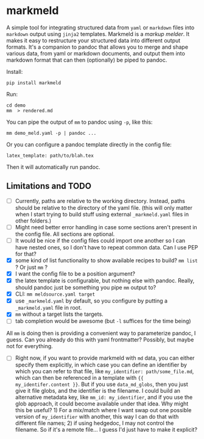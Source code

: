 # markmeld

A simple tool for integrating structured data from `yaml` or `markdown` files into `markdown` output using `jinja2` templates. Markmeld is a *markup* *melder*. It makes it easy to restructure your structured data into different output formats. It's a companion to pandoc that allows you to merge and shape various data, from yaml or markdown documents, and output them into markdown format that can then (optionally) be piped to pandoc.

Install:
```
pip install markmeld
```

Run:
```
cd demo
mm  > rendered.md
```

You can pipe the output of `mm` to pandoc using `-p`, like this:

```
mm demo_meld.yaml -p | pandoc ...
```

Or you can configure a pandoc template directly in the config file:

```
latex_template: path/to/blah.tex
```

Then it will automatically run pandoc.


## Limitations and TODO

- [ ] Currently, paths are relative to the working directory. Instead, paths should be relative to the directory of the yaml file. (this will only matter when I start trying to build stuff using external `_markmeld.yaml` files in other folders.)
- [ ] Might need better error handling in case some sections aren't present in the config file. All sections are optional.
- [ ] It would be nice if the config files could import one another so I can have nested ones, so I don't have to repeat common data. Can I use PEP for that?
- [x] some kind of list functionality to show available recipes to build? `mm list` ? Or just `mm` ?
- [x] I want the config file to be a position argument?
- [x] the latex template is configurable, but nothing else with pandoc. Really, should pandoc just be something you pipe `mm` output to?
- [x] CLI: `mm meldsource.yaml target`
- [x] use `_markmeld.yaml` by default, so you configure by putting a `_markmeld.yaml` file in root.
- [x] `mm` without a target lists the targets.
- [ ] tab completion would be awesome (but `-l` suffices for the time being)

All `mm` is doing then is providing a convenient way to parameterize pandoc, I guess. Can you already do this with yaml frontmatter? Possibly, but maybe not for everything.

- [ ] Right now, if you want to provide markmeld with `md` data, you can either specify them explicitly, in which case you can define an identifier by which you can refer to that file, like `my_identifier: path/some_file.md`, which can then be referenced in a template with `{{ my_identifer.content }}`. But if you use `data_md_globs`, then you just give it file globs, and the identifier is the filename. I could build an alternative metadata key, like `mm_id: my_identifier`, and if you use the glob approach, it could become available under that idea. Why might this be useful? 1) For a mix/match where I want swap out one possible version of `my_identifier` with another, this way I can do that with different file names; 2) if using hedgedoc, I may not control the filename. So if it's a remote file... I guess I'd just have to make it explicit?